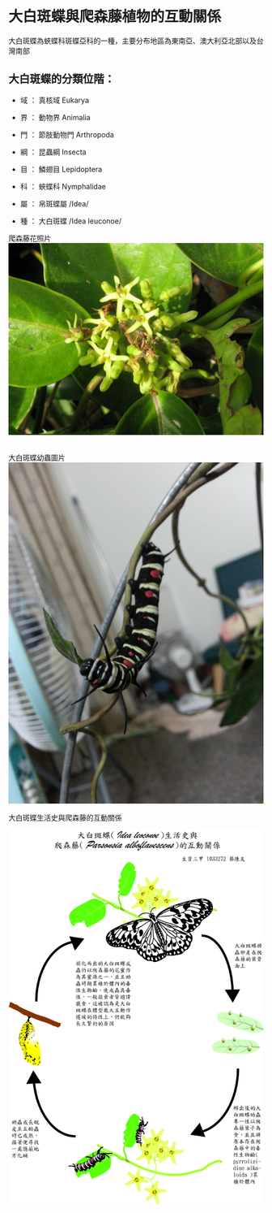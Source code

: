 # 大白斑蝶與爬森藤植物的互動關係

大白斑蝶為蛺蝶科斑蝶亞科的一種，主要分布地區為東南亞、澳大利亞北部以及台灣南部

## 大白斑蝶的分類位階：

* 域 ： 真核域 Eukarya

* 界 ： 動物界 Animalia

* 門 ： 節肢動物門 Arthropoda

* 綱 ： 昆蟲綱 Insecta

* 目 ： 鱗翅目 Lepidoptera

* 科 ： 蛺蝶科 Nymphalidae

* 屬 ： 帛斑蝶屬 /Idea/

* 種 ： 大白斑蝶 /Idea leuconoe/

爬森藤花照片
![jpg](https://raw.githubusercontent.com/Governance22/Governance22.github.io/master/13.jpg)
 
 
 大白斑蝶幼蟲圖片
![jpg](https://raw.githubusercontent.com/Governance22/Governance22.github.io/master/2mWaohC.jpg)




大白斑蝶生活史與爬森藤的互動關係

![jpg](https://raw.githubusercontent.com/Governance22/Governance22.github.io/master/%E6%9C%9F%E6%9C%AB%E4%BD%9C%E5%93%81-%E7%94%9F%E8%B3%87%E4%B8%89%E7%94%B2%201033272%20%E8%94%A1%E9%99%B3%E5%8F%8B.jpg)
